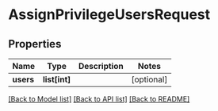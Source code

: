 # AssignPrivilegeUsersRequest

## Properties
Name | Type | Description | Notes
------------ | ------------- | ------------- | -------------
**users** | **list[int]** |  | [optional] 

[[Back to Model list]](../README.md#documentation-for-models) [[Back to API list]](../README.md#documentation-for-api-endpoints) [[Back to README]](../README.md)


